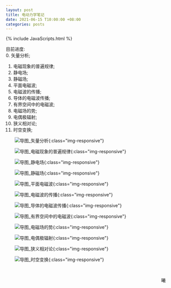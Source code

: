 ```yaml
---
layout: post
title: 电动力学笔记
date: 2021-06-15 T10:00:00 +08:00
categories: posts
---
```


{% include JavaScripts.html %}

目前进度:  
0. 矢量分析;  
1. 电磁现象的普遍规律;  
2. 静电场;  
3. 静磁场;  
4. 平面电磁波;  
5. 电磁波的传播;  
6. 导体的电磁波传播;  
7. 有界空间中的电磁波;  
8. 电磁场的势;  
9. 电偶极辐射;  
10. 狭义相对论;
11. 时空变换;

&emsp;&emsp;![导图_矢量分析](/include/20210319/0.矢量分析.png){:class="img-responsive"}  

&emsp;&emsp;![导图_电磁现象的普遍规律](/include/EHM/1.电磁现象的普遍规律.png){:class="img-responsive"}  

&emsp;&emsp;![导图_静电场](/include/EHM/2.静电场.png){:class="img-responsive"}  

&emsp;&emsp;![导图_静磁场](/include/EHM/3.静磁场.png){:class="img-responsive"}  

&emsp;&emsp;![导图_平面电磁波](/include/EHM/4.平面电磁波.png){:class="img-responsive"}  

&emsp;&emsp;![导图_电磁波的传播](/include/EHM/5.电磁波的传播.png){:class="img-responsive"}  

&emsp;&emsp;![导图_导体的电磁波传播](/include/EHM/6.导体的电磁波传播.png){:class="img-responsive"}  

&emsp;&emsp;![导图_有界空间中的电磁波](/include/EHM/7.有界空间中的电磁波.png){:class="img-responsive"}  

&emsp;&emsp;![导图_电磁场的势](/include/EHM/8.电磁场的势.png){:class="img-responsive"}  

&emsp;&emsp;![导图_电偶极辐射](/include/EHM/9.电偶极辐射.png){:class="img-responsive"}  

&emsp;&emsp;![导图_狭义相对论](/include/EHM/10.狭义相对论.png){:class="img-responsive"}  

&emsp;&emsp;![导图_时空变换](/include/EHM/11.时空变换.png){:class="img-responsive"}  

&emsp;&emsp;
<p align="right">曦</p>
